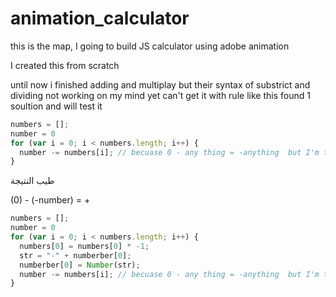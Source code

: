 # animation_calculator
this is the map, I going to build JS calculator using adobe animation

I created this from scratch 

until now i finished adding and multiplay but their syntax of substrict and dividing not working on my mind yet
can't get it with rule like this
found 1 soultion and will test it

``` javascript
numbers = [];
number = 0
for (var i = 0; i < numbers.length; i++) {  
  number -= numbers[i]; // becuase 0 - any thing = -anything  but I'm thinking
}
```


طيب النتيجة 

(0) - (-number) = + 

``` javascript
numbers = [];
number = 0
for (var i = 0; i < numbers.length; i++) {  
  numbers[0] = numbers[0] * -1;
  str = "-" + numberber[0];
  numberber[0] = Number(str);
  number -= numbers[i]; // becuase 0 - any thing = -anything  but I'm thinking
}
```
